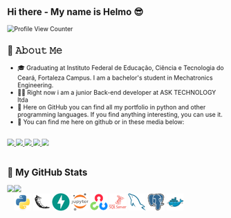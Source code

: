## Hi there - My name is Helmo 😎 
![Profile View Counter](https://komarev.com/ghpvc/?username=HelmoFilho)

## :book: 𝙰𝚋𝚘𝚞𝚝 𝙼𝚎
- 🎓 Graduating at Instituto Federal de Educação, Ciência e Tecnologia do Ceará, Fortaleza Campus. I am a bachelor's student in Mechatronics Engineering. 
- :man_technologist: Right now i am a junior Back-end developer at ASK TECHNOLOGY ltda 
- 💼 Here on GitHub you can find all my portfolio in python and other programming languages. If you find anything interesting, you can use it.
- 🎯 You can find me here on github or in these media below: 

</br>

<div>
    <a href = "mailto:helmofilho09@gmail.com" target = "_blank"> <img src = "https://img.shields.io/badge/Gmail-D14836?style=for-the-badge&logo=gmail&logoColor=white">  </a>
    <a href = "https://www.instagram.com/helmofilho09/" target = "_blank"> <img src = "https://img.shields.io/badge/Instagram-E4405F?style=for-the-badge&logo=instagram&logoColor=white"> </a>
    <a href = "https://discordapp.com/users/675473453708738571/" target = "_blank"> <img src = "https://img.shields.io/badge/Discord-7289DA?style=for-the-badge&logo=discord&logoColor=white">  </a>
    <a href = "https://twitter.com/FilhoHelmo" target = "_blank"> <img src = "https://img.shields.io/badge/Twitter-1DA1F2?style=for-the-badge&logo=twitter&logoColor=white"> </a>
    <a href = "http://www.linkedin.com/in/helmo-filho-02370b141" target = "_blank"> <img src = "https://img.shields.io/badge/LinkedIn-0077B5?style=for-the-badge&logo=linkedin&logoColor=white"> </a>
</div>

</br>

## :dizzy: My GitHub Stats

<div>
    <img height = "175em" align = "left" src = "https://github-readme-stats.vercel.app/api?username=HelmoFilho&show_icons=true&theme=merko&include_all_commits=true">
    <img height = "175em" src = "https://github-readme-stats.vercel.app/api/top-langs/?username=HelmoFilho&layout=compact&show_icons=true&theme=merko">    
</div>

<div>
    <img align = "center" height = "40" width = "40" alt = "python" src='https://raw.githubusercontent.com/devicons/devicon/master/icons/python/python-original.svg'>
    <img align = "center" height = "40" width = "40" alt = "flask" src='https://raw.githubusercontent.com/devicons/devicon/master/icons/flask/flask-original.svg'>
    <img align = "center" height = "40" width = "40" alt = "fastapi" src='https://raw.githubusercontent.com/devicons/devicon/master/icons/fastapi/fastapi-original.svg'>
    <img align = "center" height = "40" width = "40" alt = "jupyter" src='https://raw.githubusercontent.com/devicons/devicon/master/icons/jupyter/jupyter-original-wordmark.svg'>
    <img align = "center" height = "40" width = "40" alt = "opencv" src='https://github.com/devicons/devicon/blob/master/icons/opencv/opencv-original.svg'>
    <img align = "center" height = "40" width = "40" alt = "sqlserver" src='https://raw.githubusercontent.com/devicons/devicon/master/icons/microsoftsqlserver/microsoftsqlserver-plain-wordmark.svg'>
    <img align = "center" height = "40" width = "40" alt = "mysql" src='https://raw.githubusercontent.com/devicons/devicon/master/icons/mysql/mysql-original.svg'>
    <img align = "center" height = "40" width = "40" alt = "postgres" src='https://github.com/devicons/devicon/blob/master/icons/postgresql/postgresql-original.svg'>
    <img align = "center" height = "40" width = "40" alt = "docker" src='https://github.com/devicons/devicon/blob/master/icons/docker/docker-original.svg'>
</div>

<br/>
